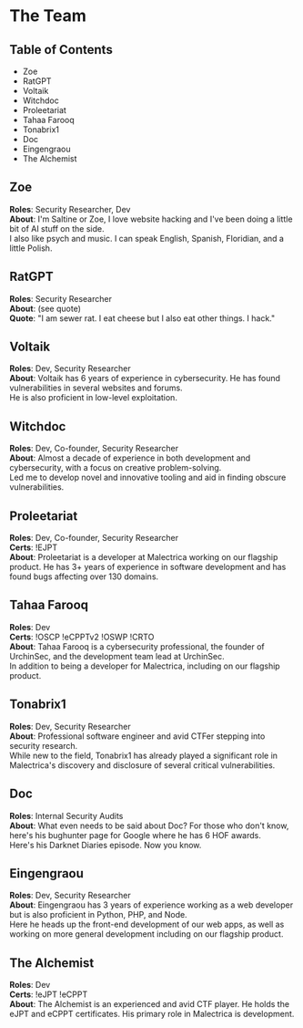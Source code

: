 # The Team

## Table of Contents
- Zoe
- RatGPT
- Voltaik
- Witchdoc
- Proleetariat
- Tahaa Farooq
- Tonabrix1
- Doc
- Eingengraou
- The Alchemist

## Zoe
**Roles**: Security Researcher, Dev  
**About**: I'm Saltine or Zoe, I love website hacking and I've been doing a little bit of AI stuff on the side.  
I also like psych and music. I can speak English, Spanish, Floridian, and a little Polish.

## RatGPT
**Roles**: Security Researcher  
**About**: (see quote)  
**Quote**: "I am sewer rat. I eat cheese but I also eat other things. I hack."

## Voltaik
**Roles**: Dev, Security Researcher  
**About**: Voltaik has 6 years of experience in cybersecurity. He has found vulnerabilities in several websites and forums.  
He is also proficient in low-level exploitation.

## Witchdoc
**Roles**: Dev, Co-founder, Security Researcher  
**About**: Almost a decade of experience in both development and cybersecurity, with a focus on creative problem-solving.  
Led me to develop novel and innovative tooling and aid in finding obscure vulnerabilities.

## Proleetariat
**Roles**: Dev, Co-founder, Security Researcher  
**Certs**: !EJPT  
**About**: Proleetariat is a developer at Malectrica working on our flagship product. He has 3+ years of experience in software development and has found bugs affecting over 130 domains.

## Tahaa Farooq
**Roles**: Dev  
**Certs**: !OSCP !eCPPTv2 !OSWP !CRTO  
**About**: Tahaa Farooq is a cybersecurity professional, the founder of UrchinSec, and the development team lead at UrchinSec.  
In addition to being a developer for Malectrica, including on our flagship product.

## Tonabrix1
**Roles**: Dev, Security Researcher  
**About**: Professional software engineer and avid CTFer stepping into security research.  
While new to the field, Tonabrix1 has already played a significant role in Malectrica's discovery and disclosure of several critical vulnerabilities.

## Doc
**Roles**: Internal Security Audits  
**About**: What even needs to be said about Doc? For those who don't know, here's his bughunter page for Google where he has 6 HOF awards.  
Here's his Darknet Diaries episode. Now you know.

## Eingengraou
**Roles**: Dev, Security Researcher  
**About**: Eingengraou has 3 years of experience working as a web developer but is also proficient in Python, PHP, and Node.  
Here he heads up the front-end development of our web apps, as well as working on more general development including on our flagship product.

## The Alchemist
**Roles**: Dev  
**Certs**: !eJPT !eCPPT  
**About**: The Alchemist is an experienced and avid CTF player. He holds the eJPT and eCPPT certificates. His primary role in Malectrica is development.
